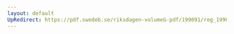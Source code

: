 ```yaml
---
layout: default
UpRedirect: https://pdf.swedeb.se/riksdagen-volumeG-pdf/199091/reg_199091/reg_199091_0621.pdf
---
```

